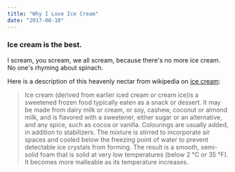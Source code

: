 ```yaml
---
title: "Why I Love Ice Cream"
date: "2017-08-10"
---
```


### Ice cream is the best.

I scream, you scream, we all scream, because there's no more ice cream. No one's rhyming about spinach.

Here is a description of this heavenly nectar from wikipedia on [ice cream](https://en.wikipedia.org/wiki/Ice_cream): 

> Ice cream (derived from earlier iced cream or cream ice)is
> a sweetened frozen food typically eaten as a snack or 
> dessert. It may be made from dairy milk or cream, or soy, 
> cashew, coconut or almond milk, and is flavored with a 
> sweetener, either sugar or an alternative, and any spice, 
> such as cocoa or vanilla. Colourings are usually added, in 
> addition to stabilizers. The mixture is stirred to 
> incorporate air spaces and cooled below the freezing point 
> of water to prevent detectable ice crystals from forming. 
> The result is a smooth, semi-solid foam that is solid at 
> very low temperatures (below 2 °C or 35 °F). It becomes 
> more malleable as its temperature increases.